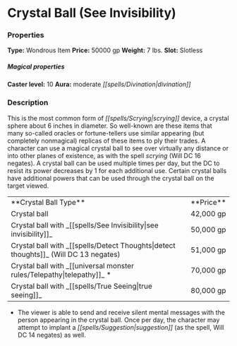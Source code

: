 ﻿---
Title: "Crystal Ball (See Invisibility)"
Type: "Wondrous Item"
Price: "50000 gp"
Weight: "7 lbs."
Slot: "Slotless"
Caster level: "10"
Aura: "moderate divination"
Description: |
  "This is the most common form of scrying device, a crystal sphere about 6 inches in diameter. So well-known are these items that many so-called oracles or fortune-tellers use similar appearing (but completely nonmagical) replicas of these items to ply their trades. A character can use a magical crystal ball to see over virtually any distance or into other planes of existence, as with the spell _scrying_ (Will DC 16 negates). A crystal ball can be used multiple times per day, but the DC to resist its power decreases by 1 for each additional use. Certain crystal balls have additional powers that can be used through the crystal ball on the target viewed.
  <table><tbody><tr><td>**Crystal Ball Type**</td><td>**Price**</td></tr><tr><td>_Crystal ball_</td><td>42,000 gp</td></tr><tr><td>_Crystal ball_ with _see invisibility_</td><td>50,000 gp</td></tr><tr><td>_Crystal ball_ with _detect thoughts_ (Will DC 13 negates)</td><td>51,000 gp</td></tr><tr><td>_Crystal ball_ with _telepathy_ *</td><td>70,000 gp</td></tr><tr><td>_Crystal ball_ with _true seeing_</td><td>80,000 gp</td></tr></tbody></table>
  "
Crafting cost: "25000 gp"
Sources: "['Core Rulebook', 'Ultimate Equipment']"
---

# Crystal Ball (See Invisibility)

### Properties

**Type:** Wondrous Item **Price:** 50000 gp **Weight:** 7 lbs. **Slot:** Slotless

##### Magical properties

**Caster level:** 10 **Aura:** moderate _[[spells/Divination|divination]]_

### Description

This is the most common form of _[[spells/Scrying|scrying]]_ device, a crystal sphere about 6 inches in diameter. So well-known are these items that many so-called oracles or fortune-tellers use similar appearing (but completely nonmagical) replicas of these items to ply their trades. A character can use a magical crystal ball to see over virtually any distance or into other planes of existence, as with the spell _scrying_ (Will DC 16 negates). A crystal ball can be used multiple times per day, but the DC to resist its power decreases by 1 for each additional use. Certain crystal balls have additional powers that can be used through the crystal ball on the target viewed.

<table><tbody><tr><td> **Crystal Ball Type**</td><td> **Price**</td></tr><tr><td>Crystal ball</td><td>42,000 gp</td></tr><tr><td>Crystal ball with _[[spells/See Invisibility|see invisibility]]_</td><td>50,000 gp</td></tr><tr><td>Crystal ball with _[[spells/Detect Thoughts|detect thoughts]]_ (Will DC 13 negates)</td><td>51,000 gp</td></tr><tr><td>Crystal ball with _[[universal monster rules/Telepathy|telepathy]]_ *</td><td>70,000 gp</td></tr><tr><td>Crystal ball with _[[spells/True Seeing|true seeing]]_</td><td>80,000 gp</td></tr></tbody></table>

* The viewer is able to send and receive silent mental messages with the person appearing in the crystal ball. Once per day, the character may attempt to implant a _[[spells/Suggestion|suggestion]]_ (as the spell, Will DC 14 negates) as well.
